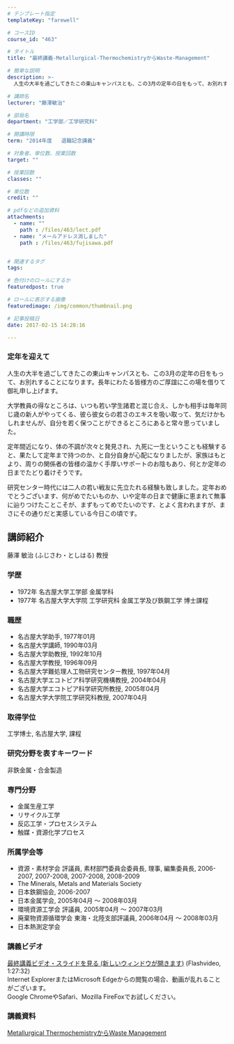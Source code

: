 ```yaml
---
# テンプレート指定
templateKey: "farewell"

# コースID
course_id: "463"

# タイトル
title: "最終講義-Metallurgical-ThermochemistryからWaste-Management"

# 簡単な説明
description: >-
  人生の大半を過ごしてきたこの東山キャンパスとも、この3月の定年の日をもって、お別れすることになります。長年にわたる皆様方のご厚誼にこの場を借りて御礼申し上げます。 大学教員の得なところは、いつ...

# 講師名
lecturer: "藤澤敏治"

# 部局名
department: "工学部／工学研究科"

# 開講時限
term: "2014年度	退職記念講義"

# 対象者、単位数、授業回数
target: ""

# 授業回数
classes: ""

# 単位数
credit: ""

# pdfなどの追加資料
attachments: 
  - name: "" 
    path : /files/463/lect.pdf
  - name: "メールアドレス消しました" 
    path : /files/463/fujisawa.pdf


# 関連するタグ
tags:

# 色付けのロールにするか
featuredpost: true

# ロールに表示する画像
featuredimage: /img/common/thumbnail.png

# 記事投稿日
date: 2017-02-15 14:28:16

---
```

### 定年を迎えて 

人生の大半を過ごしてきたこの東山キャンパスとも、この3月の定年の日をもって、お別れすることになります。長年にわたる皆様方のご厚誼にこの場を借りて御礼申し上げます。 

大学教員の得なところは、いつも若い学生諸君と混じ合え、しかも相手は毎年同じ歳の新人がやってくる、彼ら彼女らの若さのエキスを吸い取って、気だけかもしれませんが、自分を若く保つことができるところにあると常々思っていました。 

定年間近になり、体の不調が次々と発見され、九死に一生ということも経験すると、果たして定年まで持つのか、と自分自身が心配になりましたが、家族はもとより、周りの関係者の皆様の温かく手厚いサポートのお陰もあり、何とか定年の日までたどり着けそうです。 

研究センター時代には二人の若い戦友に先立たれる経験も致しました。定年おめでとうございます、何がめでたいものか、いや定年の日まで健康に恵まれて無事に辿りつけたことこそが、まずもってめでたいのです、とよく言われますが、まさにその通りだと実感している今日この頃です。
## 講師紹介

藤澤 敏治 (ふじさわ・としはる) 教授

### 学歴

  * 1972年 名古屋大学工学部 金属学科
  * 1977年 名古屋大学大学院 工学研究科 金属工学及び鉄鋼工学 博士課程

### 職歴

  * 名古屋大学助手, 1977年01月
  * 名古屋大学講師, 1990年03月
  * 名古屋大学助教授, 1992年10月
  * 名古屋大学教授, 1996年09月
  * 名古屋大学難処理人工物研究センター教授, 1997年04月
  * 名古屋大学エコトピア科学研究機構教授, 2004年04月
  * 名古屋大学エコトピア科学研究所教授, 2005年04月
  * 名古屋大学大学院工学研究科教授, 2007年04月

### 取得学位

工学博士, 名古屋大学, 課程

### 研究分野を表すキーワード

非鉄金属・合金製造

### 専門分野

  * 金属生産工学
  * リサイクル工学
  * 反応工学・プロセスシステム
  * 触媒・資源化学プロセス

### 所属学会等

  * 資源・素材学会 評議員, 素材部門委員会委員長, 理事, 編集委員長, 2006-2007, 2007-2008, 2007-2008, 2008-2009
  * The Minerals, Metals and Materials Society
  * 日本鉄鋼協会, 2006-2007
  * 日本金属学会, 2005年04月 ～ 2008年03月
  * 環境資源工学会 評議員, 2005年04月 ～ 2007年03月
  * 廃棄物資源循環学会 東海・北陸支部評議員, 2006年04月 ～ 2008年03月
  * 日本熱測定学会
### 講義ビデオ

[最終講義ビデオ・スライドを見る (新しいウィンドウが開きます)](http://nuvideo.media.nagoya-u.ac.jp/embed/aca15e98507a86ca663505a762288252437c84f0) (Flashvideo, 1:27:32)  
Internet ExplorerまたはMicrosoft Edgeからの閲覧の場合、動画が乱れることがございます。  
Google ChromeやSafari、Mozilla FireFoxでお試しください。 

### 講義資料


[Metallurgical ThermochemistryからWaste Management](/files/463/fujisawa.pdf) 
